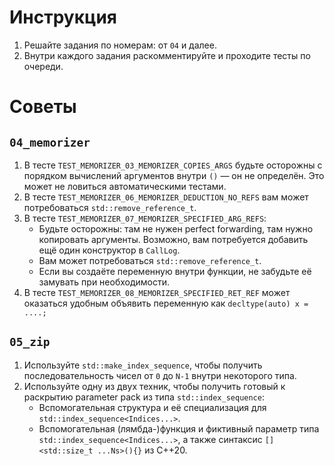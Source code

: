 # Инструкция

1. Решайте задания по номерам: от `04` и далее.
2. Внутри каждого задания раскомментируйте и проходите тесты по очереди.

# Советы

## `04_memorizer`
1. В тесте `TEST_MEMORIZER_03_MEMORIZER_COPIES_ARGS`
   будьте осторожны с порядком вычислений аргументов внутри `()` — он не определён. Это может не ловиться автоматическими тестами.
1. В тесте `TEST_MEMORIZER_06_MEMORIZER_DEDUCTION_NO_REFS`
   вам может потребоваться `std::remove_reference_t`.
1. В тесте `TEST_MEMORIZER_07_MEMORIZER_SPECIFIED_ARG_REFS`:
   * Будьте осторожны: там не нужен perfect forwarding, там нужно копировать аргументы.
     Возможно, вам потребуется добавить ещё один конструктор в `CallLog`.
   * Вам может потребоваться `std::remove_reference_t`.
   * Если вы создаёте переменную внутри функции, не забудьте её замувать при необходимости.
1. В тесте `TEST_MEMORIZER_08_MEMORIZER_SPECIFIED_RET_REF`
   может оказаться удобным объявить переменную как `decltype(auto) x = ....;`

## `05_zip`
1. Используйте `std::make_index_sequence`, чтобы получить последовательность чисел от `0` до `N-1` внутри некоторого типа.
1. Используйте одну из двух техник, чтобы получить готовый к раскрытию parameter pack из типа `std::index_sequence`:
    * Вспомогательная структура и её специализация для `std::index_sequence<Indices...>`.
    * Вспомогательная (лямбда-)функция и фиктивный параметр типа `std::index_sequence<Indices...>`, а также синтаксис `[]<std::size_t ...Ns>(){}` из C++20.
